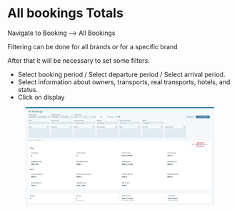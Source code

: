 # All bookings Totals

Navigate to Booking  --> All Bookings&#x20;

Filtering can be done for all brands or for a specific brand

After that it will be necessary to set some filters:

* Select booking period / Select departure period / Select arrival period.&#x20;
* Select information about owners, transports, real transports, hotels, and status.&#x20;
* Click on display&#x20;

<figure><img src="../../.gitbook/assets/image (14) (1) (1) (1) (1) (1) (1) (1) (1) (1) (1) (1) (1) (1) (1) (1).png" alt=""><figcaption></figcaption></figure>

